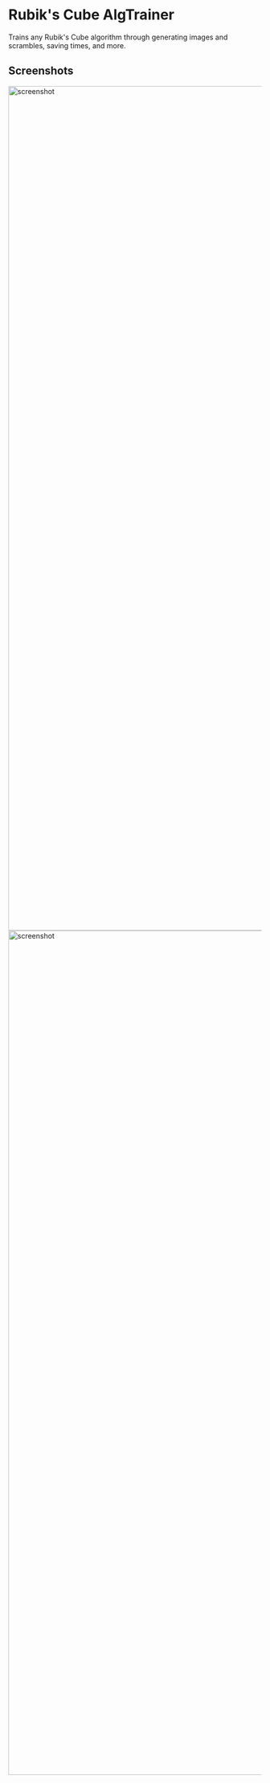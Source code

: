 # Rubik's Cube AlgTrainer

Trains any Rubik's Cube algorithm through generating images and scrambles, saving times, and more.

## Screenshots

<img width="1680" alt="screenshot" src="https://github.com/luizxd0/AlgTrainerr/assets/130620394/9ebdab28-4628-44c1-8d37-c515bfe29f02">

<img width="1680" alt="screenshot" src="https://github.com/luizxd0/AlgTrainer/assets/130620394/d4b165d7-555b-4fab-a6c1-77ba4e2a8ad3">
